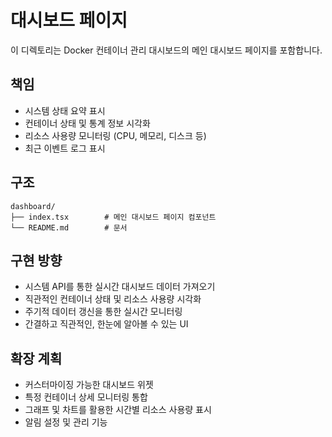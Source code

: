 # 대시보드 페이지

이 디렉토리는 Docker 컨테이너 관리 대시보드의 메인 대시보드 페이지를 포함합니다.

## 책임

- 시스템 상태 요약 표시
- 컨테이너 상태 및 통계 정보 시각화
- 리소스 사용량 모니터링 (CPU, 메모리, 디스크 등)
- 최근 이벤트 로그 표시

## 구조

```
dashboard/
├── index.tsx        # 메인 대시보드 페이지 컴포넌트
└── README.md        # 문서
```

## 구현 방향

- 시스템 API를 통한 실시간 대시보드 데이터 가져오기
- 직관적인 컨테이너 상태 및 리소스 사용량 시각화
- 주기적 데이터 갱신을 통한 실시간 모니터링
- 간결하고 직관적인, 한눈에 알아볼 수 있는 UI

## 확장 계획

- 커스터마이징 가능한 대시보드 위젯
- 특정 컨테이너 상세 모니터링 통합
- 그래프 및 차트를 활용한 시간별 리소스 사용량 표시
- 알림 설정 및 관리 기능 